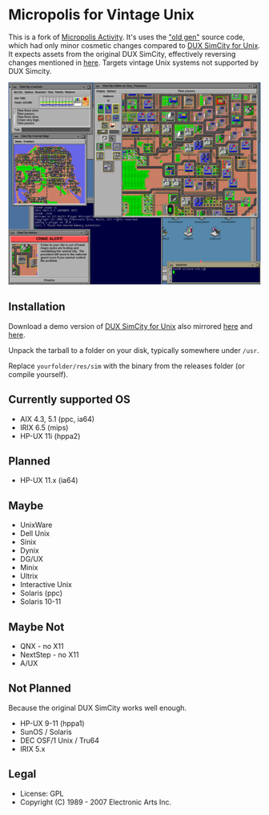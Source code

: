 # Micropolis for Vintage Unix

This is a fork of [Micropolis Activity](https://github.com/SimHacker/micropolis/tree/master/micropolis-activity). It's uses the ["old gen"](https://wiki.laptop.org/go/Micropolis#Old_Generation:_C_TCL/Tk_Micropolis) source code, which had only minor cosmetic changes compared to [DUX SimCity for Unix](https://web.archive.org/web/19970714233606/http://www.dux.com/simctyux.html). It expects assets from the original DUX SimCity, effectively reversing changes mentioned in [here](https://raw.githubusercontent.com/SimHacker/micropolis/master/micropolis-activity/src/PLAN.txt). Targets vintage Unix systems not supported by DUX Simcity.


![Micropolis-IRIX](simirix.png)

## Installation

Download a demo version of [DUX SimCity for Unix](https://web.archive.org/web/19970714233306/http://www.dux.com/demo.html) also mirrored [here](http://osarchive.org/apps/simcity) and [here](http://tenox.pdp-11.ru/apps/simcity/).

Unpack the tarball to a folder on your disk, typically somewhere under `/usr`.

Replace `yourfolder/res/sim` with the binary from the releases folder (or compile yourself). 

## Currently supported OS

- AIX 4.3, 5.1 (ppc, ia64)
- IRIX 6.5 (mips)
- HP-UX 11i (hppa2)

## Planned

- HP-UX 11.x (ia64)

## Maybe

- UnixWare
- Dell Unix
- Sinix
- Dynix
- DG/UX
- Minix
- Ultrix
- Interactive Unix
- Solaris (ppc)
- Solaris 10-11

## Maybe Not

- QNX - no X11
- NextStep - no X11
- A/UX

## Not Planned

Because the original DUX SimCity works well enough.

- HP-UX 9-11 (hppa1)
- SunOS / Solaris
- DEC OSF/1 Unix / Tru64
- IRIX 5.x

## Legal

- License: GPL
- Copyright (C) 1989 - 2007 Electronic Arts Inc.
